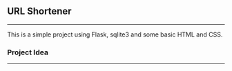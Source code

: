 ## URL Shortener
***
This is a simple project using Flask, sqlite3 and some basic HTML and CSS.

### Project Idea 
***
